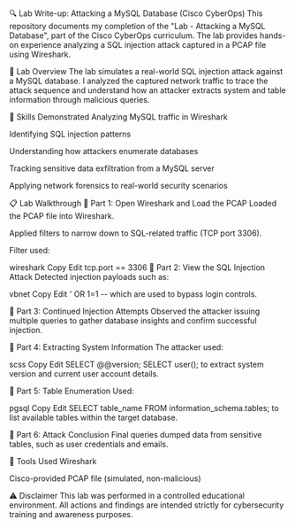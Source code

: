 🔍 Lab Write-up: Attacking a MySQL Database (Cisco CyberOps)
This repository documents my completion of the "Lab - Attacking a MySQL Database", part of the Cisco CyberOps curriculum. The lab provides hands-on experience analyzing a SQL injection attack captured in a PCAP file using Wireshark.

🧪 Lab Overview
The lab simulates a real-world SQL injection attack against a MySQL database. I analyzed the captured network traffic to trace the attack sequence and understand how an attacker extracts system and table information through malicious queries.

🧠 Skills Demonstrated
Analyzing MySQL traffic in Wireshark

Identifying SQL injection patterns

Understanding how attackers enumerate databases

Tracking sensitive data exfiltration from a MySQL server

Applying network forensics to real-world security scenarios

📋 Lab Walkthrough
🔹 Part 1: Open Wireshark and Load the PCAP
Loaded the PCAP file into Wireshark.

Applied filters to narrow down to SQL-related traffic (TCP port 3306).

Filter used:

wireshark
Copy
Edit
tcp.port == 3306
🔹 Part 2: View the SQL Injection Attack
Detected injection payloads such as:

vbnet
Copy
Edit
' OR 1=1 -- 
which are used to bypass login controls.

🔹 Part 3: Continued Injection Attempts
Observed the attacker issuing multiple queries to gather database insights and confirm successful injection.

🔹 Part 4: Extracting System Information
The attacker used:

scss
Copy
Edit
SELECT @@version;
SELECT user();
to extract system version and current user account details.

🔹 Part 5: Table Enumeration
Used:

pgsql
Copy
Edit
SELECT table_name FROM information_schema.tables;
to list available tables within the target database.

🔹 Part 6: Attack Conclusion
Final queries dumped data from sensitive tables, such as user credentials and emails.

📂 Tools Used
Wireshark

Cisco-provided PCAP file (simulated, non-malicious)

⚠️ Disclaimer
This lab was performed in a controlled educational environment. All actions and findings are intended strictly for cybersecurity training and awareness purposes.

